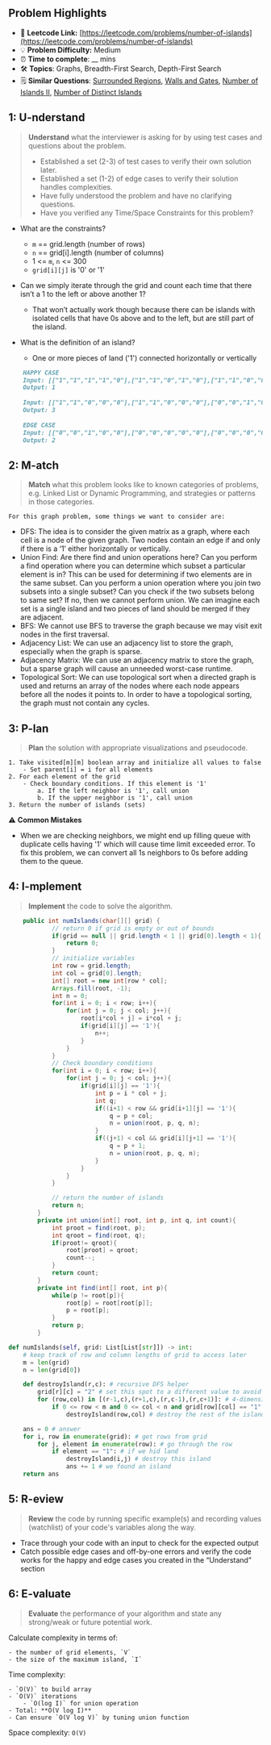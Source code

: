 ## Problem Highlights

* 🔗 **Leetcode Link:** [https://leetcode.com/problems/number-of-islands](https://leetcode.com/problems/number-of-islands)
* 💡 **Problem Difficulty:** Medium
* ⏰ **Time to complete**: __ mins
* 🛠️ **Topics**: Graphs, Breadth-First Search, Depth-First Search
* 🗒️ **Similar Questions**: [Surrounded Regions](https://leetcode.com/problems/surrounded-regions/), [Walls and Gates](https://leetcode.com/problems/walls-and-gates/), [Number of Islands II](https://leetcode.com/problems/number-of-islands-ii/), [Number of Distinct Islands](https://leetcode.com/problems/number-of-distinct-islands/)

## 1: **U-nderstand**

> **Understand** what the interviewer is asking for by using test cases and questions about the problem.
> 
> - Established a set (2-3) of test cases to verify their own solution later.
> - Established a set (1-2) of edge cases to verify their solution handles complexities.
> - Have fully understood the problem and have no clarifying questions.
> - Have you verified any Time/Space Constraints for this problem?

- What are the constraints?
   - `m` == grid.length (number of rows)
   - `n` == grid[i].length (number of columns)
   - 1 <= `m`, `n` <= 300
   - `grid[i][j]` is '0' or '1'

- Can we simply iterate through the grid and count each time that there isn’t a 1 to the left or above another 1? 
   - That won’t actually work though because there can be islands with isolated cells that have 0s above and to the left, but are still part of the island.

- What is the definition of an island?
   - One or more pieces of land ('1') connected horizontally or vertically
    

```markdown
    HAPPY CASE
    Input: [["1","1","1","1","0"],["1","1","0","1","0"],["1","1","0","0","0"],["0","0","0","0","0"]]
    Output: 1
    
    Input: [["1","1","0","0","0"],["1","1","0","0","0"],["0","0","1","0","0"],["0","0","0","1","1"]]
    Output: 3
    
    EDGE CASE
    Input: [["0","0","1","0","0"],["0","0","0","0","0"],["0","0","0","0","0"],["0","0","1","0","0"]]
    Output: 2
```
    
## 2: M-atch

<!-- See https://docs.google.com/document/d/1hYT1hoOJ6pFIt8A5q-PIZmYP7pB4WqlzyUJgFx9x2mY/edit#heading=h.ya2de4n4zsds for list of algorithms based on question type-->
    
> **Match** what this problem looks like to known categories of problems, e.g. Linked List or Dynamic Programming, and strategies or patterns in those categories.

    For this graph problem, some things we want to consider are:
    
- DFS: The idea is to consider the given matrix as a graph, where each cell is a node of the given graph. Two nodes contain an edge if and only if there is a ‘1’ either horizontally or vertically.
- Union Find: Are there find and union operations here? Can you perform a find operation where you can determine which subset a particular element is in? This can be used for determining if two elements are in the same subset. Can you perform a union operation where you join two subsets into a single subset? Can you check if the two subsets belong to same set? If no, then we cannot perform union. We can imagine each set is a single island and two pieces of land should be merged if they are adjacent.
- BFS: We cannot use BFS to traverse the graph because we may visit exit nodes in the first traversal.
- Adjacency List: We can use an adjacency list to store the graph, especially when the graph is sparse.
- Adjacency Matrix: We can use an adjacency matrix to store the graph, but a sparse graph will cause an unneeded worst-case runtime.
- Topological Sort: We can use topological sort when a directed graph is used and returns an array of the nodes where each node appears before all the nodes it points to. In order to have a topological sorting, the graph must not contain any cycles.

## 3: P-lan
    
> **Plan** the solution with appropriate visualizations and pseudocode.
    
    1. Take visited[m][m] boolean array and initialize all values to false
        - Set parent[i] = i for all elements
    2. For each element of the grid
        - Check boundary conditions. If this element is '1'
            a. If the left neighbor is '1', call union
            b. If the upper neighbor is '1', call union
    3. Return the number of islands (sets)

⚠️ **Common Mistakes**

* When we are checking neighbors, we might end up filling queue with duplicate cells having '1' which will cause time limit exceeded error. To fix this problem, we can convert all 1s neighbors to 0s before adding them to the queue.

## 4: I-mplement

> **Implement** the code to solve the algorithm.

     
```java
    public int numIslands(char[][] grid) {
            // return 0 if grid is empty or out of bounds
            if(grid == null || grid.length < 1 || grid[0].length < 1){
                return 0;
            }
            // initialize variables
            int row = grid.length;
            int col = grid[0].length;
            int[] root = new int[row * col];
            Arrays.fill(root, -1);
            int n = 0;
            for(int i = 0; i < row; i++){
                for(int j = 0; j < col; j++){
                    root[i*col + j] = i*col + j;
                    if(grid[i][j] == '1'){
                        n++;
                    }
                }
            }
            // Check boundary conditions
            for(int i = 0; i < row; i++){
                for(int j = 0; j < col; j++){
                    if(grid[i][j] == '1'){
                        int p = i * col + j;
                        int q;
                        if((i+1) < row && grid[i+1][j] == '1'){
                            q = p + col;
                            n = union(root, p, q, n);
                        }
                        if((j+1) < col && grid[i][j+1] == '1'){
                            q = p + 1;
                            n = union(root, p, q, n);
                        }
                    }
                }
            }

            // return the number of islands
            return n;
        }
        private int union(int[] root, int p, int q, int count){
            int proot = find(root, p);
            int qroot = find(root, q);
            if(proot!= qroot){
                root[proot] = qroot;
                count--;
            }
            return count;
        }
        private int find(int[] root, int p){
            while(p != root[p]){
                root[p] = root[root[p]];
                p = root[p];
            }
            return p;
        }
```
    


```python
def numIslands(self, grid: List[List[str]]) -> int:
	# keep track of row and column lengths of grid to access later
	m = len(grid)
	n = len(grid[0])

	def destroyIsland(r,c): # recursive DFS helper
		grid[r][c] = "2" # set this spot to a different value to avoid infinite loops
		for (row,col) in [(r-1,c),(r+1,c),(r,c-1),(r,c+1)]: # 4-dimensionally adjacent locations
			if 0 <= row < m and 0 <= col < n and grid[row][col] == "1": # if not out of bounds and part of the island
				destroyIsland(row,col) # destroy the rest of the island (set to "2")

	ans = 0 # answer
	for i, row in enumerate(grid): # get rows from grid
		for j, element in enumerate(row): # go through the row
			if element == "1": # if we hid land
				destroyIsland(i,j) # destroy this island
				ans += 1 # we found an island
	return ans
```
    
## 5: R-eview

> **Review** the code by running specific example(s) and recording values (watchlist) of your code's variables along the way.

- Trace through your code with an input to check for the expected output
- Catch possible edge cases and off-by-one errors and verify the code works for the happy and edge cases you created in the “Understand” section
    
## 6: E-valuate

> **Evaluate** the performance of your algorithm and state any strong/weak or future potential work.
    
Calculate complexity in terms of:
    
    - the number of grid elements, `V`
    - the size of the maximum island, `I`

Time complexity:
    
    - `O(V)` to build array
    - `O(V)` iterations
        - `O(log I)` for union operation
    - Total: **O(V log I)**
    - Can ensure `O(V log V)` by tuning union function
    
Space complexity: `O(V)`